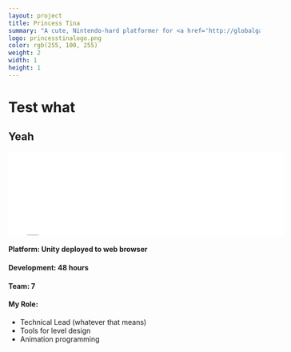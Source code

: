 ```yaml
---
layout: project
title: Princess Tina
summary: "A cute, Nintendo-hard platformer for <a href='http://globalgamejam.org/2014/games/princess-tina' target='_blank'>Global Game Jam 2014</a>.<br />Developed for the Unity web player with a team of 7."
logo: princesstinalogo.png
color: rgb(255, 100, 255)
weight: 2
width: 1
height: 1
---
```


# Test what
## Yeah

<iframe src="//itch.io/embed/4365?linkback=true" 
  width="552" height="167" frameborder="0"></iframe>
  
<h4>Platform: Unity deployed to web browser</h4>
<h4>Development: 48 hours</h4>
<h4>Team: 7</h4>
<h4>My Role:</h4>
<ul class="role">
  <li>Technical Lead (whatever that means)</li>
  <li>Tools for level design</li>
  <li>Animation programming</li>
</ul>